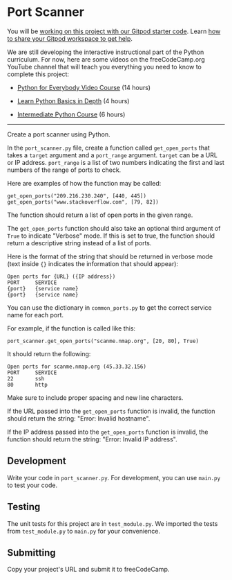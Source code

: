 Port Scanner
============

You will be [working on this project with our Gitpod starter code](https://gitpod.io/?autostart=true#https://github.com/freeCodeCamp/boilerplate-port-scanner). Learn [how to share your Gitpod workspace to get help](https://forum.freecodecamp.org/t/how-to-use-gitpod-in-the-curriculum/668669#how-can-i-share-my-workspace-to-get-help-8).

We are still developing the interactive instructional part of the Python curriculum. For now, here are some videos on the freeCodeCamp.org YouTube channel that will teach you everything you need to know to complete this project:

*   [Python for Everybody Video Course](https://www.freecodecamp.org/news/python-for-everybody/) (14 hours)
    
*   [Learn Python Basics in Depth](https://www.freecodecamp.org/news/learn-python-basics-in-depth-video-course/) (4 hours)
    
*   [Intermediate Python Course](https://www.freecodecamp.org/news/intermediate-python-course/) (6 hours)
    

* * *

Create a port scanner using Python.

In the `port_scanner.py` file, create a function called `get_open_ports` that takes a `target` argument and a `port_range` argument. `target` can be a URL or IP address. `port_range` is a list of two numbers indicating the first and last numbers of the range of ports to check.

Here are examples of how the function may be called:

    get_open_ports("209.216.230.240", [440, 445])
    get_open_ports("www.stackoverflow.com", [79, 82])
    

The function should return a list of open ports in the given range.

The `get_open_ports` function should also take an optional third argument of `True` to indicate "Verbose" mode. If this is set to true, the function should return a descriptive string instead of a list of ports.

Here is the format of the string that should be returned in verbose mode (text inside `{}` indicates the information that should appear):

    Open ports for {URL} ({IP address})
    PORT     SERVICE
    {port}   {service name}
    {port}   {service name}
    

You can use the dictionary in `common_ports.py` to get the correct service name for each port.

For example, if the function is called like this:

    port_scanner.get_open_ports("scanme.nmap.org", [20, 80], True)
    

It should return the following:

    Open ports for scanme.nmap.org (45.33.32.156)
    PORT     SERVICE
    22       ssh
    80       http
    

Make sure to include proper spacing and new line characters.

If the URL passed into the `get_open_ports` function is invalid, the function should return the string: "Error: Invalid hostname".

If the IP address passed into the `get_open_ports` function is invalid, the function should return the string: "Error: Invalid IP address".

Development
-----------

Write your code in `port_scanner.py`. For development, you can use `main.py` to test your code.

Testing
-------

The unit tests for this project are in `test_module.py`. We imported the tests from `test_module.py` to `main.py` for your convenience.

Submitting
----------

Copy your project's URL and submit it to freeCodeCamp.
